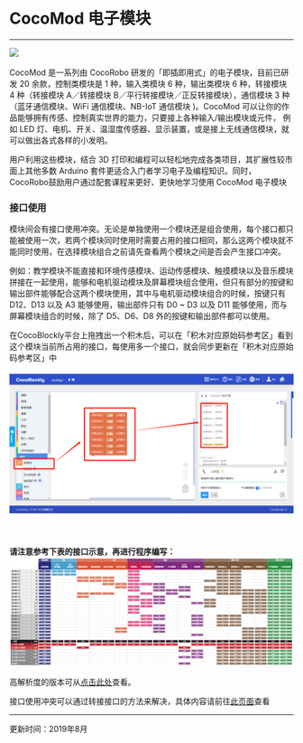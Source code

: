 # CocoMod 电子模块

---

![](../media/about-cocomod.jpg)

CocoMod 是一系列由 CocoRobo 研发的「即插即用式」的电子模块，目前已研发 20 余款，控制类模块是 1 种，输入类模块 6 种，输出类模块 6 种，转接模块 4 种（转接模块 A／转接模块 B／平行转接模块／正反转接模块），通信模块 3 种（蓝牙通信模块、WiFi 通信模块、NB-IoT 通信模块 )。CocoMod 可以让你的作品能够拥有传感、控制真实世界的能力，只要接上各种输入/输出模块或元件， 例如 LED 灯、电机、开关、温湿度传感器、显示装置，或是接上无线通信模块，就可以做出各式各样的小发明。

用户利用这些模块，结合 3D 打印和编程可以轻松地完成各类项目，其扩展性较市面上其他多数 Arduino 套件更适合入门者学习电子及编程知识。同时，CocoRobo鼓励用户通过配套课程来更好、更快地学习使用 CocoMod 电子模块

### 接口使用

模块间会有接口使用冲突。无论是单独使用一个模块还是组合使用，每个接口都只能被使用一次，若两个模块同时使用时需要占用的接口相同，那么这两个模块就不能同时使用，在选择模块组合之前请先查看两个模块之间是否会产生接口冲突。

例如：教学模块不能直接和环境传感模块、运动传感模块、触摸模块以及音乐模块拼接在一起使用，能够和电机驱动模块及屏幕模块组合使用，但只有部分的按键和输出部件能够配合这两个模块使用，其中与电机驱动模块组合的时候，按键只有 D12、D13 以及 A3 能够使用，输出部件只有 D0 ~ D3 以及 D11 能够使用，而与屏幕模块组合的时候，除了 D5、D6、D8 外的按键和输出部件都可以使用。

在CocoBlockly平台上拖拽出一个积木后，可以在「积木对应原始码参考区」看到这个模块当前所占用的接口，每使用多一个接口，就会同步更新在「积木对应原始码参考区」中

<div style="padding: 5px 0 40px 0;text-align: center;"><img src="../media/serial_exam.png"/></div>

**请注意参考下表的接口示意，再进行程序编写：**
![](../media/cocorobo-modules-pinout-map_v2.jpg)

高解析度的版本可从[点击此处](http://cocorobo.cn/downloads/cocorobo-modules-pinout-map_v2.pdf)查看。

接口使用冲突可以通过转接接口的方法来解决，具体内容请前往[此页面](/cocomod/pinout-map)查看

---
更新时间：2019年8月
